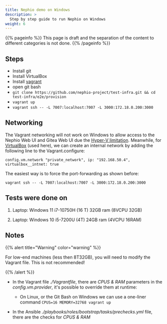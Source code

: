```yaml
---
title: Nephio demo on Windows
description: >
  Step by step guide to run Nephio on Windows
weight: 6
---
```


{{% pageinfo %}}
This page is draft and the separation of the content to different categories is not done. 
{{% /pageinfo %}}


## Steps

- Install git
- Install VirtualBox
- Install [vagrant](https://developer.hashicorp.com/vagrant/docs/installation)
- open git bash
- `git clone https://github.com/nephio-project/test-infra.git && cd test-infra/e2e/provision`
- `vagrant up`
- `vagrant ssh -- -L 7007:localhost:7007 -L 3000:172.18.0.200:3000`

## Networking

The Vagrant networking will not work on Windows to allow access to the Nephio
Web UI and Gitea Web UI due the [Hyper-V
limitation](https://developer.hashicorp.com/vagrant/docs/providers/hyperv/limitations#limited-networking).
Meanwhile, for
[VirtualBox](https://developer.hashicorp.com/vagrant/docs/providers/virtualbox/networking#virtualbox-nic-type)
(used here), we can create an internal network by adding the following line to
the Vagrant.configure:

`config.vm.network "private_network", ip: "192.168.50.4", virtualbox__intnet: true`

The easiest way is to force the port-forwarding as shown before:

`vagrant ssh -- -L 7007:localhost:7007 -L 3000:172.18.0.200:3000`

## Tests were done on

1. Laptop: Windows 11 i7-10750H (16 T) 32GB ram (8VCPU 32GB)

2. Laptop: Windows 10 i5-7200U (4T) 24GB ram (4VCPU 16RAM)

## Notes

{{% alert title="Warning" color="warning" %}}

For low-end machines (less then 8T32GB), you will need to modify
the Vagrant file. This is not recommended!

{{% /alert %}}

- In the Vagrant file *./Vagrantfile*, there are *CPUS & RAM* parameters in
  the *config.vm.provider*, it's possible to override them at runtime:
  - On Linux, or the Git Bash on Windows we can use a one-liner command `CPUS=16
  MEMORY=32768 vagrant up`

- In the Ansible *./playbooks/roles/bootstrap/tasks/prechecks.yml* file, there
  are the checks for *CPUS & RAM*
